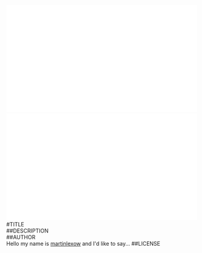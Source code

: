 ![fritzing-layout](fritzing-layout.png)  
![image](screenshot.png)  
#TITLE  
##DESCRIPTION  
##AUTHOR  
Hello my name is [martinlexow](https://github.com/martinlexow) and I'd like to say... 
##LICENSE  

